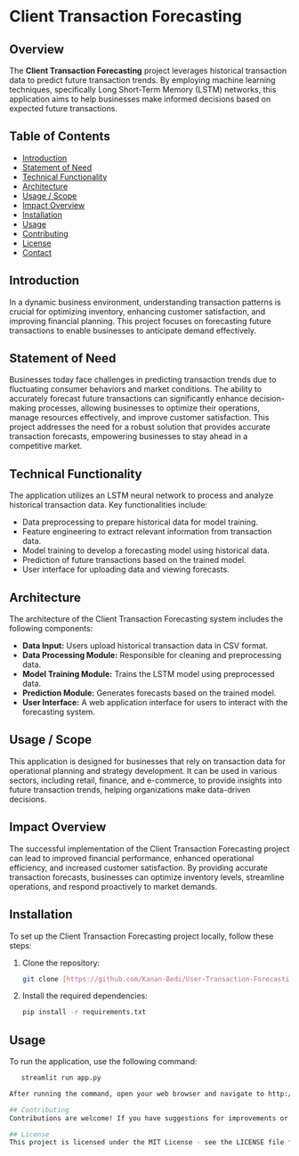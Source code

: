 # Client Transaction Forecasting

## Overview
The **Client Transaction Forecasting** project leverages historical transaction data to predict future transaction trends. By employing machine learning techniques, specifically Long Short-Term Memory (LSTM) networks, this application aims to help businesses make informed decisions based on expected future transactions. 

## Table of Contents
- [Introduction](#introduction)
- [Statement of Need](#statement-of-need)
- [Technical Functionality](#technical-functionality)
- [Architecture](#architecture)
- [Usage / Scope](#usage--scope)
- [Impact Overview](#impact-overview)
- [Installation](#installation)
- [Usage](#usage)
- [Contributing](#contributing)
- [License](#license)
- [Contact](#contact)

## Introduction
In a dynamic business environment, understanding transaction patterns is crucial for optimizing inventory, enhancing customer satisfaction, and improving financial planning. This project focuses on forecasting future transactions to enable businesses to anticipate demand effectively.

## Statement of Need
Businesses today face challenges in predicting transaction trends due to fluctuating consumer behaviors and market conditions. The ability to accurately forecast future transactions can significantly enhance decision-making processes, allowing businesses to optimize their operations, manage resources effectively, and improve customer satisfaction. This project addresses the need for a robust solution that provides accurate transaction forecasts, empowering businesses to stay ahead in a competitive market.

## Technical Functionality
The application utilizes an LSTM neural network to process and analyze historical transaction data. Key functionalities include:
- Data preprocessing to prepare historical data for model training.
- Feature engineering to extract relevant information from transaction data.
- Model training to develop a forecasting model using historical data.
- Prediction of future transactions based on the trained model.
- User interface for uploading data and viewing forecasts.

## Architecture
The architecture of the Client Transaction Forecasting system includes the following components:
- **Data Input:** Users upload historical transaction data in CSV format.
- **Data Processing Module:** Responsible for cleaning and preprocessing data.
- **Model Training Module:** Trains the LSTM model using preprocessed data.
- **Prediction Module:** Generates forecasts based on the trained model.
- **User Interface:** A web application interface for users to interact with the forecasting system.


## Usage / Scope
This application is designed for businesses that rely on transaction data for operational planning and strategy development. It can be used in various sectors, including retail, finance, and e-commerce, to provide insights into future transaction trends, helping organizations make data-driven decisions.

## Impact Overview
The successful implementation of the Client Transaction Forecasting project can lead to improved financial performance, enhanced operational efficiency, and increased customer satisfaction. By providing accurate transaction forecasts, businesses can optimize inventory levels, streamline operations, and respond proactively to market demands.

## Installation
To set up the Client Transaction Forecasting project locally, follow these steps:
1. Clone the repository:
   ```bash
   git clone [https://github.com/Kanan-Bedi/User-Transaction-Forecasting.git]

2. Install the required dependencies:
   ```bash
   pip install -r requirements.txt

## Usage
To run the application, use the following command:
```bash
   streamlit run app.py

After running the command, open your web browser and navigate to http://localhost:8501 to access the application.

## Contributing
Contributions are welcome! If you have suggestions for improvements or features, please fork the repository and create a pull request.

## License
This project is licensed under the MIT License - see the LICENSE file for details.




